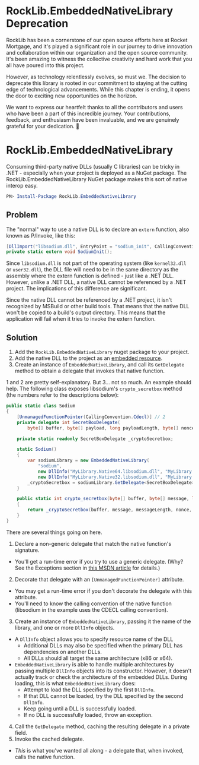 # **RockLib.EmbeddedNativeLibrary Deprecation**

RockLib has been a cornerstone of our open source efforts here at Rocket Mortgage, and it's played a significant role in our journey to drive innovation and collaboration within our organization and the open source community. It's been amazing to witness the collective creativity and hard work that you all have poured into this project.

However, as technology relentlessly evolves, so must we. The decision to deprecate this library is rooted in our commitment to staying at the cutting edge of technological advancements. While this chapter is ending, it opens the door to exciting new opportunities on the horizon.

We want to express our heartfelt thanks to all the contributors and users who have been a part of this incredible journey. Your contributions, feedback, and enthusiasm have been invaluable, and we are genuinely grateful for your dedication. 🚀

# RockLib.EmbeddedNativeLibrary

Consuming third-party native DLLs (usually C libraries) can be tricky in .NET - especially when your project is deployed as a NuGet package. The RockLib.EmbeddedNativeLibrary NuGet package makes this sort of native interop easy.

```powershell
PM> Install-Package RockLib.EmbeddedNativeLibrary
```

## Problem

The "normal" way to use a native DLL is to declare an `extern` function, also known as P/Invoke, like this:

```csharp
[DllImport("libsodium.dll", EntryPoint = "sodium_init", CallingConvention = CallingConvention.Cdecl)]
private static extern void SodiumInit();
```

Since `libsodium.dll` is not part of the operating system (like `kernel32.dll` or `user32.dll`), the DLL file will need to be in the same directory as the assembly where the extern function is defined - just like a .NET DLL. However, unlike a .NET DLL, a native DLL cannot be referenced by a .NET project. The implications of this difference are significant.

Since the native DLL cannot be referenced by a .NET project, it isn't recognized by MSBuild or other build tools. That means that the native DLL won't be copied to a build's output directory. This means that the application will fail when it tries to invoke the extern function.

## Solution

1. Add the `RockLib.EmbeddedNativeLibrary` nuget package to your project.
1. Add the native DLL to the project as an [embedded resource](https://support.microsoft.com/en-us/kb/319292).
1. Create an instance of `EmbeddedNativeLibrary`, and call its `GetDelegate` method to obtain a delegate that invokes that native function.

1 and 2 are pretty self-explanatory. But 3... not so much. An example should help. The following class exposes libsodium's `crypto_secretbox` method (the numbers refer to the descriptions below):

```csharp
public static class Sodium
{
    [UnmanagedFunctionPointer(CallingConvention.Cdecl)] // 2
    private delegate int SecretBoxDelegate(
        byte[] buffer, byte[] payload, long payloadLength, byte[] nonce, byte[] key); // 1

    private static readonly SecretBoxDelegate _cryptoSecretbox;

    static Sodium()
    {
        var sodiumLibrary = new EmbeddedNativeLibrary(
            "sodium",
            new DllInfo("MyLibrary.Native64.libsodium.dll", "MyLibrary.Native64.msvcr120.dll"),
            new DllInfo("MyLibrary.Native32.libsodium.dll", "MyLibrary.Native32.msvcr120.dll")); // 3
        _cryptoSecretbox = sodiumLibrary.GetDelegate<SecretBoxDelegate>("crypto_secretbox"); // 4
    }

    public static int crypto_secretbox(byte[] buffer, byte[] message, long messageLength, byte[] nonce, byte[] key)
    {
        return _cryptoSecretbox(buffer, message, messageLength, nonce, key); // 5
    }
}
```

There are several things going on here.

1. Declare a non-generic delegate that match the native function's signature.
  - You'll get a run-time error if you try to use a generic delegate. (Why? See the Exceptions section in [this MSDN article](https://msdn.microsoft.com/en-us/library/vstudio/zdx6dyyh.aspx) for details.)
2. Decorate that delegate with an `[UnmanagedFunctionPointer]` attribute.
  - You may get a run-time error if you don't decorate the delegate with this attribute.
  - You'll need to know the calling convention of the native function (libsodium in the example uses the CDECL calling convention).
3. Create an instance of `EmbeddedNativeLibrary`, passing it the name of the library, and one or more `DllInfo` objects.
  - A `DllInfo` object allows you to specify resource name of the DLL
    - Additional DLLs may also be specified when the primary DLL has dependencies on another DLLs.
    - All DLLs should all target the same architecture (x86 or x64).
  - `EmbeddedNativeLibrary` is able to handle multiple architectures by passing multiple `DllInfo` objects into its constructor. However, it doesn't actually track or check the architecture of the embedded DLLs. During loading, this is what `EmbeddedNativeLibrary` does:
    - Attempt to load the DLL specified by the first `DllInfo`.
    - If that DLL cannot be loaded, try the DLL specified by the second `DllInfo`.
    - Keep going until a DLL is successfully loaded.
    - If no DLL is successfully loaded, throw an exception.
4. Call the `GetDelegate` method, caching the resulting delegate in a private field.
5. Invoke the cached delegate.
  - _This_ is what you've wanted all along - a delegate that, when invoked, calls the native function.
